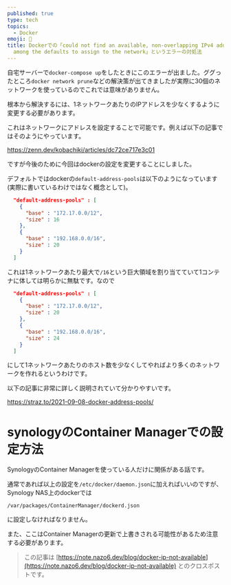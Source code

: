 ```yaml
---
published: true
type: tech
topics:
  - Docker
emoji: 🐋
title: Dockerでの「could not find an available, non-overlapping IPv4 address pool
  among the defaults to assign to the network」というエラーの対処法
---
```


自宅サーバーで`docker-compose up`をしたときにこのエラーが出ました。ググったところ`docker network prune`などの解決策が出てきましたが実際に30個のネットワークを使っているのでこれでは意味がありません。

根本から解決するには、1ネットワークあたりのIPアドレスを少なくするように変更する必要があります。

これはネットワークにアドレスを設定することで可能です。例えば以下の記事ではそのようにやっています。

https://zenn.dev/kobachiki/articles/dc72ce717e3c01

ですが今後のために今回はdockerの設定を変更することにしました。

デフォルトではdockerの`default-address-pools`は以下のようになっています(実際に書いているわけではなく概念として)。
```json
  "default-address-pools" : [
    {
      "base" : "172.17.0.0/12",
      "size" : 16
    },
    {
      "base" : "192.168.0.0/16",
      "size" : 20
    }
  ]
```
これは1ネットワークあたり最大で`/16`という巨大領域を割り当てていて1コンテナに体しては明らかに無駄です。なので
```json
  "default-address-pools" : [
    {
      "base" : "172.17.0.0/12",
      "size" : 20
    },
    {
      "base" : "192.168.0.0/16",
      "size" : 24
    }
  ]
```
にして1ネットワークあたりのホスト数を少なくしてやればより多くのネットワークを作れるというわけです。

以下の記事に非常に詳しく説明されていて分かりやすいです。

https://straz.to/2021-09-08-docker-address-pools/

# synologyのContainer Managerでの設定方法
SynologyのContainer Managerを使っている人だけに関係がある話です。

通常であれば以上の設定を`/etc/docker/daemon.json`に加えればいいのですが、Synology NAS上のdockerでは
```
/var/packages/ContainerManager/dockerd.json
```
に設定しなければなりません。

また、ここはContainer Managerの更新で上書きされる可能性があるため注意する必要があります。

> この記事は [https://note.nazo6.dev/blog/docker-ip-not-available](https://note.nazo6.dev/blog/docker-ip-not-available) とのクロスポストです。